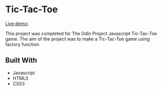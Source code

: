 # Tic-Tac-Toe

[Live demo:](https://destonin1.github.io/Tic-Tac-Toe/)

This project was completed for The Odin Project Javascript Tic-Tac-Toe game. The aim of the project was to make a Tic-Tac-Toe game using factory function.

## Built With 

- Javascript
- HTML5
- CSS3
